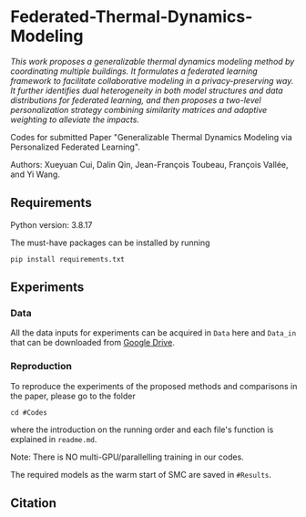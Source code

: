 # Federated-Thermal-Dynamics-Modeling

_This work proposes a generalizable thermal dynamics modeling method by coordinating multiple buildings. It formulates a federated learning framework to facilitate collaborative modeling in a privacy-preserving way. It further identifies dual heterogeneity in both model structures and data distributions for federated learning, and then proposes a two-level personalization strategy combining similarity matrices and adaptive weighting to alleviate the impacts._

Codes for submitted Paper "Generalizable Thermal Dynamics Modeling via Personalized Federated Learning".

Authors: Xueyuan Cui, Dalin Qin, Jean-François Toubeau, François Vallée, and Yi Wang.

## Requirements
Python version: 3.8.17

The must-have packages can be installed by running
```
pip install requirements.txt
```

## Experiments
### Data
All the data inputs for experiments can be acquired in ```Data``` here and ```Data_in``` that can be downloaded from [Google Drive](https://drive.google.com/drive/folders/1CRcTHjpDVNd9OAcIsWxOow3TneJLg-6V?usp=sharing).

### Reproduction
To reproduce the experiments of the proposed methods and comparisons in the paper, please go to the folder
```
cd #Codes
```
where the introduction on the running order and each file's function is explained in ```readme.md```.

Note: There is NO multi-GPU/parallelling training in our codes. 

The required models as the warm start of SMC are saved in ```#Results```.

## Citation
```
```
